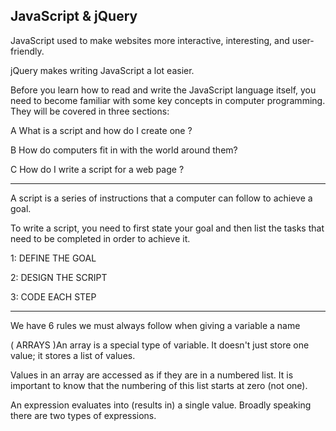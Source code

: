 ## JavaScript & jQuery

JavaScript used to make websites more interactive, interesting, and user-friendly.

jQuery makes writing JavaScript a lot easier. 



Before you learn how to read and write the JavaScript language itself, you need to become familiar with some key concepts in computer programming. They will be covered in 
three sections:
 
A   What is a script and how do I create one ?

B   How do computers fit in with the world around them? 

C   How do I write a script for a web page ?
__________________________________________________________________________________________________________

A script is a series of instructions that a computer can follow to achieve a goal.  

 To write a script, you need to first state your goal and then list the tasks that need to be completed in order to achieve it. 

1: DEFINE THE GOAL

2: DESIGN THE SCRIPT 

3: CODE EACH STEP 


_________________________________________________________________________

 We have 6 rules we must always follow when giving a variable a name

( ARRAYS )An array is a special type of variable. It doesn't just store one value; it stores a list of values. 

Values in an array are accessed as if they are in a numbered list. It is important to know that the numbering of this list starts at zero (not one). 

An expression evaluates into (results in) a single value. Broadly speaking there are two types of expressions. 
